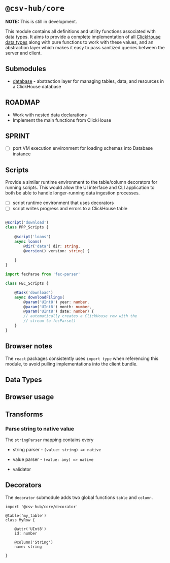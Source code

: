 # `@csv-hub/core`

**NOTE:** This is still in development.

This module contains all definitions and utility functions associated with data types. It aims to provide a complete
implementation of all [ClickHouse data types](https://clickhouse.com/docs/sql-reference/data-types) along with pure 
functions to work with these values, and an abstraction layer which makes it easy to pass sanitized queries between
the server and client.

## Submodules

- [database](./database/README.md) - abstraction layer for managing tables, data, and resources in a ClickHouse database

## ROADMAP

- Work with nested data declarations
- Implement the main functions from ClickHouse

## SPRINT

- [ ] port VM execution environment for loading schemas into Database instance

## Scripts

Provide a similar runtime environment to the table/column decorators for running scripts. This would allow the
UI interface and CLI application to both be able to handle longer-running data ingestion processes.

- [ ] script runtime environment that uses decorators
- [ ] script writes progress and errors to a ClickHouse table

```typescript

@script('download')
class PPP_Scripts {
    
    @script('loans')
    async loans(
        @dir('data') dir: string,
        @version() version: string) {
        
    }
}

import fecParse from 'fec-parser'

class FEC_Scripts {

    @task('download')
    async downloadFilings(
        @param('UInt8') year: number, 
        @param('UInt8') month: number,
        @param('UInt8') date: number) {
        // automatically creates a ClickHouse row with the 
        // stream to fecParse()
    }
}
```

## Browser notes

The `react` packages consistently uses `import type` when referencing this module, to avoid pulling implementations into
the client bundle. 

## Data Types

## Browser usage

## Transforms

### Parse string to native value

The `stringParser` mapping contains every

- string parser - `(value: string) => native`

- value parser - `(value: any) => native`

- validator

## Decorators

The `decorator` submodule adds two global functions `table` and `column`.

```
import '@csv-hub/core/decorator'

@table('my_table')
class MyRow {

	@attr('UInt8')
	id: number

	@column('String')
	name: string

}
```
